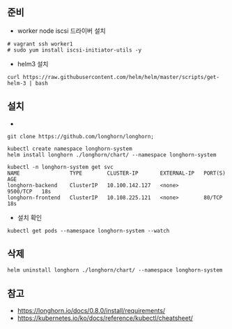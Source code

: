 
## 준비
- worker node iscsi 드라이버 설치
```
# vagrant ssh worker1
# sudo yum install iscsi-initiator-utils -y
```
- helm3 설치
```
curl https://raw.githubusercontent.com/helm/helm/master/scripts/get-helm-3 | bash
```


## 설치
- 
```
git clone https://github.com/longhorn/longhorn; 

kubectl create namespace longhorn-system
helm install longhorn ./longhorn/chart/ --namespace longhorn-system

kubectl -n longhorn-system get svc
NAME                TYPE        CLUSTER-IP       EXTERNAL-IP   PORT(S)    AGE
longhorn-backend    ClusterIP   10.100.142.127   <none>        9500/TCP   18s
longhorn-frontend   ClusterIP   10.108.225.121   <none>        80/TCP     18s
```
- 설치 확인
```
kubectl get pods --namespace longhorn-system --watch
```

## 삭제
```
helm uninstall longhorn ./longhorn/chart/ --namespace longhorn-system
```

## 참고
- https://longhorn.io/docs/0.8.0/install/requirements/
- https://kubernetes.io/ko/docs/reference/kubectl/cheatsheet/
